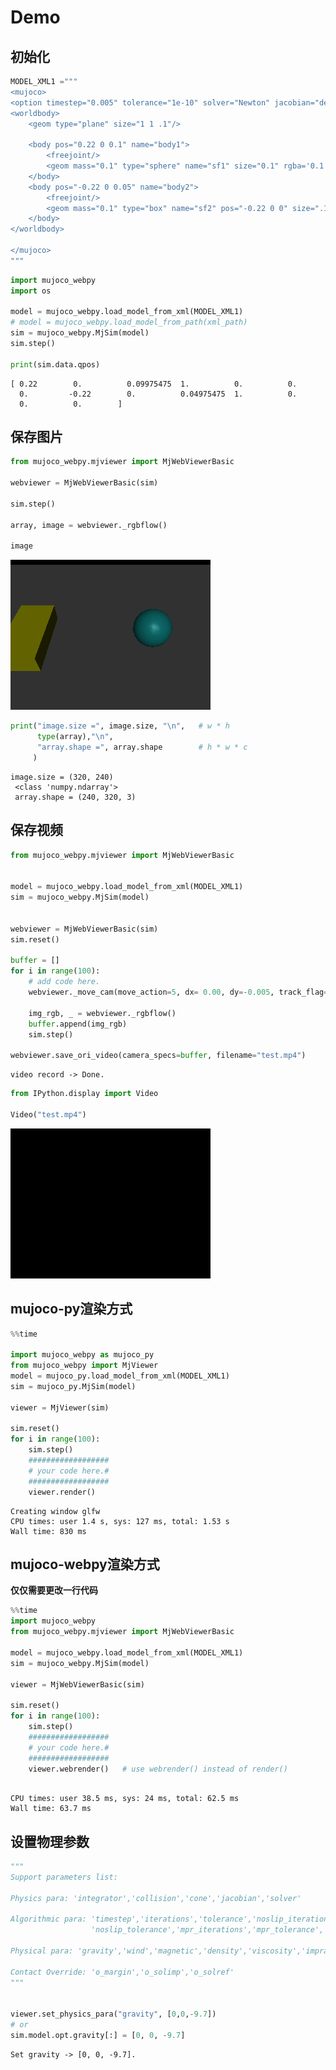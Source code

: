 # Demo



## 初始化

```python
MODEL_XML1 ="""
<mujoco>
<option timestep="0.005" tolerance="1e-10" solver="Newton" jacobian="dense" cone="pyramidal"/>
<worldbody>
    <geom type="plane" size="1 1 .1"/>

    <body pos="0.22 0 0.1" name="body1">
        <freejoint/>
        <geom mass="0.1" type="sphere" name="sf1" size="0.1" rgba='0.1 0.8 0.8 1'/>
    </body>
    <body pos="-0.22 0 0.05" name="body2">
        <freejoint/>
        <geom mass="0.1" type="box" name="sf2" pos="-0.22 0 0" size=".1 .2 0.05" rgba='1 1 0 1' />
    </body>
</worldbody>

</mujoco>
"""
```


```python
import mujoco_webpy 
import os

model = mujoco_webpy.load_model_from_xml(MODEL_XML1)
# model = mujoco_webpy.load_model_from_path(xml_path)
sim = mujoco_webpy.MjSim(model)
sim.step()

print(sim.data.qpos)
```

    [ 0.22        0.          0.09975475  1.          0.          0.
      0.         -0.22        0.          0.04975475  1.          0.
      0.          0.        ]


## 保存图片

```python
from mujoco_webpy.mjviewer import MjWebViewerBasic

webviewer = MjWebViewerBasic(sim)

sim.step()

array, image = webviewer._rgbflow()

image
```




![png](images/output_5_0.png)




```python
print("image.size =", image.size, "\n",   # w * h
      type(array),"\n", 
      "array.shape =", array.shape        # h * w * c
     )
```

    image.size = (320, 240) 
     <class 'numpy.ndarray'> 
     array.shape = (240, 320, 3)


## 保存视频

```python
from mujoco_webpy.mjviewer import MjWebViewerBasic


model = mujoco_webpy.load_model_from_xml(MODEL_XML1)
sim = mujoco_webpy.MjSim(model)


webviewer = MjWebViewerBasic(sim)
sim.reset()

buffer = []
for i in range(100):
    # add code here.
    webviewer._move_cam(move_action=5, dx= 0.00, dy=-0.005, track_flag=1, track_id=2)
    
    img_rgb, _ = webviewer._rgbflow()
    buffer.append(img_rgb)
    sim.step()

webviewer.save_ori_video(camera_specs=buffer, filename="test.mp4")
```

    video record -> Done.



```python
from IPython.display import Video

Video("test.mp4")
```


<!-- <video width="320" height="240" controls="controls"> 
  <source src="images/openaitest.mp4" type="video/mp4" >
</video>
 -->


![gif](images/move1.gif "segment")

## mujoco-py渲染方式

```python
%%time

import mujoco_webpy as mujoco_py
from mujoco_webpy import MjViewer
model = mujoco_py.load_model_from_xml(MODEL_XML1)
sim = mujoco_py.MjSim(model)

viewer = MjViewer(sim)

sim.reset()
for i in range(100):
    sim.step()    
    ##################
    # your code here.#
    ##################
    viewer.render()
```

    Creating window glfw
    CPU times: user 1.4 s, sys: 127 ms, total: 1.53 s
    Wall time: 830 ms


## mujoco-webpy渲染方式

**仅仅需要更改一行代码**

```python
%%time
import mujoco_webpy
from mujoco_webpy.mjviewer import MjWebViewerBasic

model = mujoco_webpy.load_model_from_xml(MODEL_XML1)
sim = mujoco_webpy.MjSim(model)

viewer = MjWebViewerBasic(sim)

sim.reset()
for i in range(100):
    sim.step()
    ##################
    # your code here.#
    ##################
    viewer.webrender()   # use webrender() instead of render()
    

```

    CPU times: user 38.5 ms, sys: 24 ms, total: 62.5 ms
    Wall time: 63.7 ms


## 设置物理参数

```python
"""
Support parameters list:

Physics para: 'integrator','collision','cone','jacobian','solver'

Algorithmic para: 'timestep','iterations','tolerance','noslip_iterations',
                  'noslip_tolerance','mpr_iterations','mpr_tolerance','apirate'

Physical para: 'gravity','wind','magnetic','density','viscosity','impratio'

Contact Override: 'o_margin','o_solimp','o_solref'
"""


viewer.set_physics_para("gravity", [0,0,-9.7])
# or
sim.model.opt.gravity[:] = [0, 0, -9.7]
```

    Set gravity -> [0, 0, -9.7]. 


